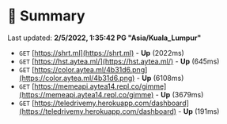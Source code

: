 # 📖 Summary
Last updated: **2/5/2022, 1:35:42 PG "Asia/Kuala_Lumpur"**

- `GET` [https://shrt.ml](https://shrt.ml) - **Up** (2022ms)
- `GET` [https://hst.aytea.ml/](https://hst.aytea.ml/) - **Up** (645ms)
- `GET` [https://color.aytea.ml/4b31d6.png](https://color.aytea.ml/4b31d6.png) - **Up** (6108ms)
- `GET` [https://memeapi.aytea14.repl.co/gimme](https://memeapi.aytea14.repl.co/gimme) - **Up** (3679ms)
- `GET` [https://teledrivemy.herokuapp.com/dashboard](https://teledrivemy.herokuapp.com/dashboard) - **Up** (191ms)
